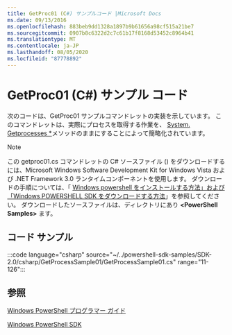 ```yaml
---
title: GetProc01 (C#) サンプルコード |Microsoft Docs
ms.date: 09/13/2016
ms.openlocfilehash: 883beb9dd1328a1897b9b61656a98cf515a21be7
ms.sourcegitcommit: 0907b8c6322d2c7c61b17f8168d53452c8964b41
ms.translationtype: MT
ms.contentlocale: ja-JP
ms.lasthandoff: 08/05/2020
ms.locfileid: "87778892"
---
```

# <a name="getproc01-c-sample-code"></a>GetProc01 (C#) サンプル コード

次のコードは、GetProc01 サンプルコマンドレットの実装を示しています。 このコマンドレットは、実際にプロセスを取得する作業を、 [System. Getprocesses *](/dotnet/api/System.Diagnostics.Process.GetProcesses)メソッドのままにすることによって簡略化されています。

> [!NOTE]
> この getproc01.cs コマンドレットの C# ソースファイル () をダウンロードするには、Microsoft Windows Software Development Kit for Windows Vista および .NET Framework 3.0 ランタイムコンポーネントを使用します。 ダウンロードの手順については、「 [Windows powershell をインストールする方法」および「Windows POWERSHELL SDK をダウンロードする方法](/powershell/scripting/developer/installing-the-windows-powershell-sdk)」を参照してください。
> ダウンロードしたソースファイルは、ディレクトリにあり **\<PowerShell Samples>** ます。

## <a name="code-sample"></a>コード サンプル

:::code language="csharp" source="~/../powershell-sdk-samples/SDK-2.0/csharp/GetProcessSample01/GetProcessSample01.cs" range="11-126":::

## <a name="see-also"></a>参照

[Windows PowerShell プログラマー ガイド](./windows-powershell-programmer-s-guide.md)

[Windows PowerShell SDK](../windows-powershell-reference.md)
